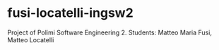 # fusi-locatelli-ingsw2
Project of Polimi Software Engineering 2. Students: Matteo Maria Fusi, Matteo Locatelli

